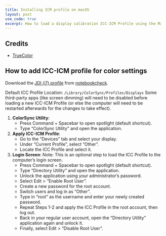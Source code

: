 ```yaml
---
title: Installing ICM profile on macOS
layout: post
use_code: true
excerpt: How to load a display calibration ICC-ICM Profile using the Mac
---
```


## Credits

*   [TrueColor](https://truecolor.us/tutorials/installing-icc-profiles-mac/)

## How to add ICC-ICM profile for color settings

Download the [JDI (i7) profile](https://www.notebookcheck.net/uploads/tx_nbc2/HUAWEI_MateBook_X_Pro_8550u_LPM139M422A.icm) from 
[notebookcheck](https://www.notebookcheck.net/Huawei-Matebook-X-Pro-i5-8250U-MX150-Laptop-Review.303146.0.html#toc-display). 

Default ICC Profile Location: ```/Library/ColorSync/Profiles/Displays```
Some third-party apps (like screen dimming) will need to be disabled before loading a new ICC-ICM Profile 
(or else the computer will need to be restarted afterwards for the changes to take effect).

1.	**ColorSync Utility**: 
	- Press Command + Spacebar to open spotlight (default shortcut). 
	- Type “ColorSync Utility” and open the application.
2.	**Apply ICC-ICM Profile**:
	- Go to the “Devices” tab and select your display. 
	- Under “Current Profile”, select “Other”. 
	- Locate the ICC Profile and select it.
3.	**Login Screen**: Note: This is an optional step to load the ICC Profile to the computer’s login screen. 
	- Press Command + Spacebar to open spotlight (default shortcut). 
	- Type “Directory Utility” and open the application. 
	- Unlock the application using your administrator’s password. 
	- Select Edit > “Enable Root User”. 
	- Create a new password for the root account. 
	- Switch users and log in as “Other”. 
	- Type in “root” as the username and enter your newly created password. 
	- Repeat Steps 1-2 and apply the ICC Profile in the root account, then log out. 
	- Back in your regular user account, open the “Directory Utility” application again and unlock it. 
	- Finally, select Edit > “Disable Root User”.
